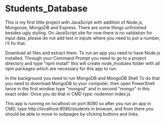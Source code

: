 # Students_Database
This is my first little project with JavaScript with addition of Node.js, Mongoose, MongoDB and Express.
There are some things unfinished besides ugly styling.
On JavaScript site for now there is no validation for input data, please do not add text in inputs where you need to put a number, i'll fix that.

Download all files and extract them.
To run an app you need to have Node.js installed. Through your Command Prompt you need to go to a project directory and type "npm install" this will create node_modules folder with 
all npm packages which are necessary for this app to run.

In the background you need to run MongoDB and MongoDB Shell
To do that you need to download MongoDB to your computer, then open PowerShell twice in the first window type "mongod" and in second "mongo" in this exact order.
Once you do that in CMD type: nodemon index.js

This app is running on localhost on port 8080 so after you run an app in CMD, type http://localhost:8080/students in browser, and from there
you should be able to move to subpages by clicking buttons and links.
